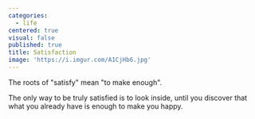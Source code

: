 ```yaml
---
categories:
  - life
centered: true
visual: false
published: true
title: Satisfaction
image: 'https://i.imgur.com/A1CjHb6.jpg'
---
```

The roots of "satisfy" 
mean "to make enough". 

The only way 
to be truly satisfied 
is to look inside, 
until you discover 
that what you already have 
is enough to make you happy.
